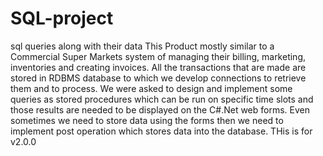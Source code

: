 # SQL-project
sql queries along with their data
This Product mostly similar to a Commercial Super Markets system of managing their billing, marketing, inventories and creating invoices. 
All the transactions that are made are stored in RDBMS database to which we develop connections to retrieve them and to process. 
We were asked to design and implement some queries as stored procedures
which can be run on specific time slots and those results are needed to be displayed on the C#.Net web forms. 
Even sometimes we need to store data using the forms then we need to implement post operation which stores data into the database.
THis is for v2.0.0
